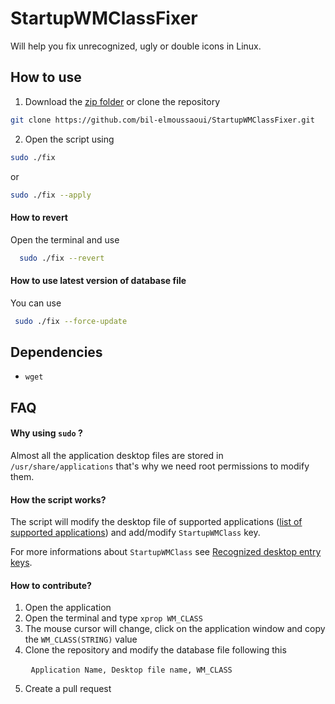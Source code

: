 # StartupWMClassFixer
Will help you fix unrecognized, ugly or double icons in Linux.

## How to use
1. Download the [zip folder](https://github.com/bil-elmoussaoui/StartupWMClassFixer/archive/master.zip) or clone the repository
  
  ```bash
  git clone https://github.com/bil-elmoussaoui/StartupWMClassFixer.git
  ```
2. Open the script using 

  ```bash
  sudo ./fix
  ```
  or 

  ```bash
  sudo ./fix --apply 
  ```
  
#### How to revert
Open the terminal and use
```bash
  sudo ./fix --revert
```

#### How to use latest version of database file
You can use 
```bash
 sudo ./fix --force-update
```

## Dependencies
- `wget`


## FAQ

#### Why using `sudo` ?
Almost all the application desktop files are stored in `/usr/share/applications` that's why we need root permissions to modify them.

#### How the script works? 
The script will modify the desktop file of supported applications ([list of supported applications](https://github.com/bil-elmoussaoui/StartupWMClassFixer/blob/master/database.csv)) and add/modify `StartupWMClass` key. 

For more informations about `StartupWMClass` see [Recognized desktop entry keys](http://standards.freedesktop.org/desktop-entry-spec/latest/ar01s05.html). 

#### How to contribute? 
1. Open the application 
2. Open the terminal and type `xprop WM_CLASS`
3. The mouse cursor will change, click on the application window and copy the `WM_CLASS(STRING)` value
4. Clone the repository and modify the database file following this

  ```
    Application Name, Desktop file name, WM_CLASS
  ```

5. Create a pull request

